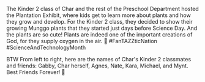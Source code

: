 The Kinder 2 class of Char and the rest of the Preschool Department hosted the Plantation Exhibit, where kids get to learn more about plants and how they grow and develop. For the Kinder 2 class, they decided to show their growing Munggo plants that they started just days before Science Day. And the plants are so cute! Plants are indeed one of the important creations of God, for they supply oxygen in the air. 🙂 #FanTAZZticNation #ScienceAndTechnologyMonth

BTW From left to right, here are the names of Char's Kinder 2 classmates and friends: Gabby, Char herself, Agnes, Nate, Kara, Michael, and Mynt. Best Friends Forever! 🙂